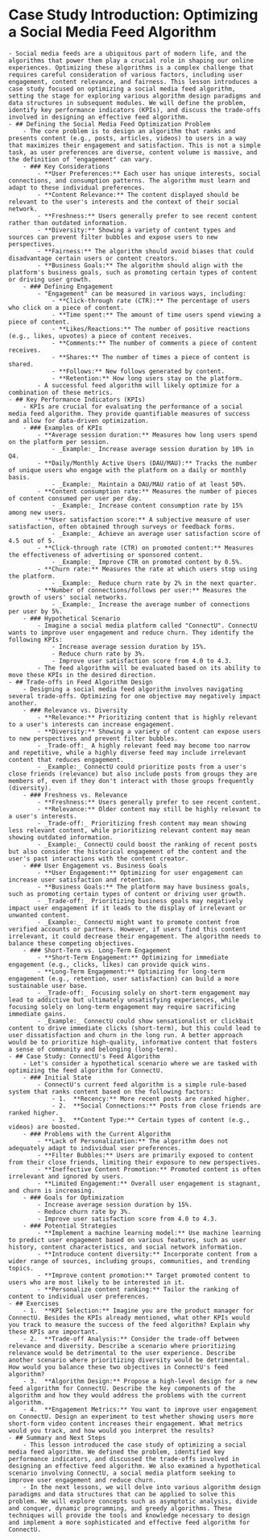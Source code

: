 # Case Study Introduction: Optimizing a Social Media Feed Algorithm
	- Social media feeds are a ubiquitous part of modern life, and the algorithms that power them play a crucial role in shaping our online experiences. Optimizing these algorithms is a complex challenge that requires careful consideration of various factors, including user engagement, content relevance, and fairness. This lesson introduces a case study focused on optimizing a social media feed algorithm, setting the stage for exploring various algorithm design paradigms and data structures in subsequent modules. We will define the problem, identify key performance indicators (KPIs), and discuss the trade-offs involved in designing an effective feed algorithm.
	- ## Defining the Social Media Feed Optimization Problem
		- The core problem is to design an algorithm that ranks and presents content (e.g., posts, articles, videos) to users in a way that maximizes their engagement and satisfaction. This is not a simple task, as user preferences are diverse, content volume is massive, and the definition of "engagement" can vary.
		- ### Key Considerations
			- **User Preferences:** Each user has unique interests, social connections, and consumption patterns. The algorithm must learn and adapt to these individual preferences.
			- **Content Relevance:** The content displayed should be relevant to the user's interests and the context of their social network.
			- **Freshness:** Users generally prefer to see recent content rather than outdated information.
			- **Diversity:** Showing a variety of content types and sources can prevent filter bubbles and expose users to new perspectives.
			- **Fairness:** The algorithm should avoid biases that could disadvantage certain users or content creators.
			- **Business Goals:** The algorithm should align with the platform's business goals, such as promoting certain types of content or driving user growth.
		- ### Defining Engagement
			- "Engagement" can be measured in various ways, including:
				- **Click-through rate (CTR):** The percentage of users who click on a piece of content.
				- **Time spent:** The amount of time users spend viewing a piece of content.
				- **Likes/Reactions:** The number of positive reactions (e.g., likes, upvotes) a piece of content receives.
				- **Comments:** The number of comments a piece of content receives.
				- **Shares:** The number of times a piece of content is shared.
				- **Follows:** New follows generated by content.
				- **Retention:** How long users stay on the platform.
			- A successful feed algorithm will likely optimize for a combination of these metrics.
	- ## Key Performance Indicators (KPIs)
		- KPIs are crucial for evaluating the performance of a social media feed algorithm. They provide quantifiable measures of success and allow for data-driven optimization.
		- ### Examples of KPIs
			- **Average session duration:** Measures how long users spend on the platform per session.
				- _Example:_ Increase average session duration by 10% in Q4.
			- **Daily/Monthly Active Users (DAU/MAU):** Tracks the number of unique users who engage with the platform on a daily or monthly basis.
				- _Example:_ Maintain a DAU/MAU ratio of at least 50%.
			- **Content consumption rate:** Measures the number of pieces of content consumed per user per day.
				- _Example:_ Increase content consumption rate by 15% among new users.
			- **User satisfaction score:** A subjective measure of user satisfaction, often obtained through surveys or feedback forms.
				- _Example:_ Achieve an average user satisfaction score of 4.5 out of 5.
			- **Click-through rate (CTR) on promoted content:** Measures the effectiveness of advertising or sponsored content.
				- _Example:_ Improve CTR on promoted content by 0.5%.
			- **Churn rate:** Measures the rate at which users stop using the platform.
				- _Example:_ Reduce churn rate by 2% in the next quarter.
			- **Number of connections/follows per user:** Measures the growth of users' social networks.
				- _Example:_ Increase the average number of connections per user by 5%.
		- ### Hypothetical Scenario
			- Imagine a social media platform called "ConnectU". ConnectU wants to improve user engagement and reduce churn. They identify the following KPIs:
				- Increase average session duration by 15%.
				- Reduce churn rate by 3%.
				- Improve user satisfaction score from 4.0 to 4.3.
			- The feed algorithm will be evaluated based on its ability to move these KPIs in the desired direction.
	- ## Trade-offs in Feed Algorithm Design
		- Designing a social media feed algorithm involves navigating several trade-offs. Optimizing for one objective may negatively impact another.
		- ### Relevance vs. Diversity
			- **Relevance:** Prioritizing content that is highly relevant to a user's interests can increase engagement.
			- **Diversity:** Showing a variety of content can expose users to new perspectives and prevent filter bubbles.
			- _Trade-off:_ A highly relevant feed may become too narrow and repetitive, while a highly diverse feed may include irrelevant content that reduces engagement.
			- _Example:_ ConnectU could prioritize posts from a user's close friends (relevance) but also include posts from groups they are members of, even if they don't interact with those groups frequently (diversity).
		- ### Freshness vs. Relevance
			- **Freshness:** Users generally prefer to see recent content.
			- **Relevance:** Older content may still be highly relevant to a user's interests.
			- _Trade-off:_ Prioritizing fresh content may mean showing less relevant content, while prioritizing relevant content may mean showing outdated information.
			- _Example:_ ConnectU could boost the ranking of recent posts but also consider the historical engagement of the content and the user's past interactions with the content creator.
		- ### User Engagement vs. Business Goals
			- **User Engagement:** Optimizing for user engagement can increase user satisfaction and retention.
			- **Business Goals:** The platform may have business goals, such as promoting certain types of content or driving user growth.
			- _Trade-off:_ Prioritizing business goals may negatively impact user engagement if it leads to the display of irrelevant or unwanted content.
			- _Example:_ ConnectU might want to promote content from verified accounts or partners. However, if users find this content irrelevant, it could decrease their engagement. The algorithm needs to balance these competing objectives.
		- ### Short-Term vs. Long-Term Engagement
			- **Short-Term Engagement:** Optimizing for immediate engagement (e.g., clicks, likes) can provide quick wins.
			- **Long-Term Engagement:** Optimizing for long-term engagement (e.g., retention, user satisfaction) can build a more sustainable user base.
			- _Trade-off:_ Focusing solely on short-term engagement may lead to addictive but ultimately unsatisfying experiences, while focusing solely on long-term engagement may require sacrificing immediate gains.
			- _Example:_ ConnectU could show sensationalist or clickbait content to drive immediate clicks (short-term), but this could lead to user dissatisfaction and churn in the long run. A better approach would be to prioritize high-quality, informative content that fosters a sense of community and belonging (long-term).
	- ## Case Study: ConnectU's Feed Algorithm
		- Let's consider a hypothetical scenario where we are tasked with optimizing the feed algorithm for ConnectU.
		- ### Initial State
			- ConnectU's current feed algorithm is a simple rule-based system that ranks content based on the following factors:
				- 1.  **Recency:** More recent posts are ranked higher.
				- 2.  **Social Connections:** Posts from close friends are ranked higher.
				- 3.  **Content Type:** Certain types of content (e.g., videos) are boosted.
		- ### Problems with the Current Algorithm
			- **Lack of Personalization:** The algorithm does not adequately adapt to individual user preferences.
			- **Filter Bubbles:** Users are primarily exposed to content from their close friends, limiting their exposure to new perspectives.
			- **Ineffective Content Promotion:** Promoted content is often irrelevant and ignored by users.
			- **Limited Engagement:** Overall user engagement is stagnant, and churn is increasing.
		- ### Goals for Optimization
			- Increase average session duration by 15%.
			- Reduce churn rate by 3%.
			- Improve user satisfaction score from 4.0 to 4.3.
		- ### Potential Strategies
			- **Implement a machine learning model:** Use machine learning to predict user engagement based on various features, such as user history, content characteristics, and social network information.
			- **Introduce content diversity:** Incorporate content from a wider range of sources, including groups, communities, and trending topics.
			- **Improve content promotion:** Target promoted content to users who are most likely to be interested in it.
			- **Personalize content ranking:** Tailor the ranking of content to individual user preferences.
	- ## Exercises
		- 1.  **KPI Selection:** Imagine you are the product manager for ConnectU. Besides the KPIs already mentioned, what other KPIs would you track to measure the success of the feed algorithm? Explain why these KPIs are important.
		- 2.  **Trade-off Analysis:** Consider the trade-off between relevance and diversity. Describe a scenario where prioritizing relevance would be detrimental to the user experience. Describe another scenario where prioritizing diversity would be detrimental. How would you balance these two objectives in ConnectU's feed algorithm?
		- 3.  **Algorithm Design:** Propose a high-level design for a new feed algorithm for ConnectU. Describe the key components of the algorithm and how they would address the problems with the current algorithm.
		- 4.  **Engagement Metrics:** You want to improve user engagement on ConnectU. Design an experiment to test whether showing users more short-form video content increases their engagement. What metrics would you track, and how would you interpret the results?
	- ## Summary and Next Steps
		- This lesson introduced the case study of optimizing a social media feed algorithm. We defined the problem, identified key performance indicators, and discussed the trade-offs involved in designing an effective feed algorithm. We also examined a hypothetical scenario involving ConnectU, a social media platform seeking to improve user engagement and reduce churn.
		- In the next lessons, we will delve into various algorithm design paradigms and data structures that can be applied to solve this problem. We will explore concepts such as asymptotic analysis, divide and conquer, dynamic programming, and greedy algorithms. These techniques will provide the tools and knowledge necessary to design and implement a more sophisticated and effective feed algorithm for ConnectU.